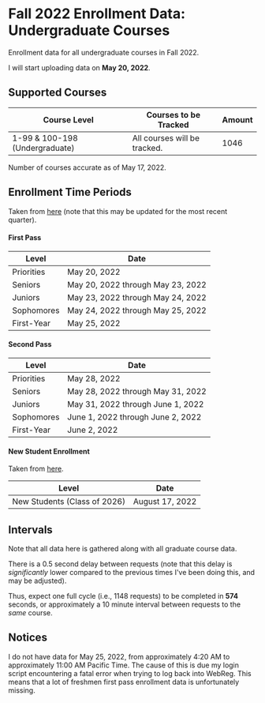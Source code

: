 # Fall 2022 Enrollment Data: Undergraduate Courses
Enrollment data for all undergraduate courses in Fall 2022. 

I will start uploading data on **May 20, 2022**.

## Supported Courses
| Course Level                   | Courses to be Tracked                               | Amount |
| ------------------------------ | --------------------------------------------------- | ------ |
| 1-99 & 100-198 (Undergraduate) | All courses will be tracked.                        | 1046   |

Number of courses accurate as of May 17, 2022.


## Enrollment Time Periods
Taken from [here](https://blink.ucsd.edu/instructors/courses/enrollment/start.html) (note that this may be updated for the most recent quarter).

#### First Pass

| Level                       | Date                              |
| --------------------------- | --------------------------------- |
| Priorities                  | May 20, 2022                      |
| Seniors                     | May 20, 2022 through May 23, 2022 |
| Juniors                     | May 23, 2022 through May 24, 2022 |
| Sophomores                  | May 24, 2022 through May 25, 2022 |
| First-Year                  | May 25, 2022                      |


#### Second Pass

| Level                       | Date                              |
| --------------------------- | --------------------------------- |
| Priorities                  | May 28, 2022                      |
| Seniors                     | May 28, 2022 through May 31, 2022 |
| Juniors                     | May 31, 2022 through June 1, 2022 |
| Sophomores                  | June 1, 2022 through June 2, 2022 |
| First-Year                  | June 2, 2022                      |

#### New Student Enrollment
Taken from [here](https://students.ucsd.edu/academics/enroll/calendar22-23.html).

| Level                        | Date                              |
| ---------------------------- | --------------------------------- |
| New Students (Class of 2026) | August 17, 2022                   |

## Intervals
Note that all data here is gathered along with all graduate course data.

There is a 0.5 second delay between requests (note that this delay is *significantly* lower compared to the previous times I've been doing this, and may be adjusted).

Thus, expect one full cycle (i.e., 1148 requests) to be completed in **574** seconds, or approximately a 10 minute interval between requests to the *same* course.

## Notices
I do not have data for May 25, 2022, from approximately 4:20 AM to approximately 11:00 AM Pacific Time. The cause of this is due my login script encountering a fatal error when trying to log back into WebReg. This means that a lot of freshmen first pass enrollment data is unfortunately missing. 